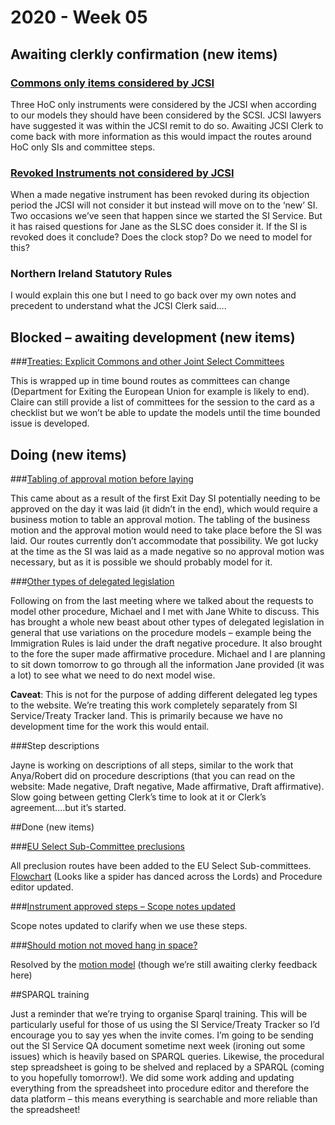 # 2020 - Week 05

## Awaiting clerkly confirmation (new items)

### [Commons only items considered by JCSI](https://trello.com/c/Ho11p2xf/74-commons-only-instruments-considered-by-jcsi)

Three HoC only instruments were considered by the JCSI when according to our models they should have been considered by the SCSI. JCSI lawyers have suggested it was within the JCSI remit to do so. Awaiting JCSI Clerk to come back with more information as this would impact the routes around HoC only SIs and committee steps.

### [Revoked Instruments not considered by JCSI](https://trello.com/c/KWbc8Etq/75-revoked-sis-committee-consideration)

When a made negative instrument has been revoked during its objection period the JCSI will not consider it but instead will move on to the ‘new’ SI. Two occasions we’ve seen that happen since we started the SI Service. But it has raised questions for Jane as the SLSC does consider it. If the SI is revoked does it conclude? Does the clock stop? Do we need to model for this?

### Northern Ireland Statutory Rules

I would explain this one but I need to go back over my own notes and precedent to understand what the JCSI Clerk said….


## Blocked – awaiting development (new items)

###[Treaties: Explicit Commons and other Joint Select Committees](https://trello.com/c/NpMa1uRA/34-treaties-explicit-commons-select-committees)

This is wrapped up in time bound routes as committees can change (Department for Exiting the European Union for example is likely to end). Claire can still provide a list of committees for the session to the card as a checklist but we won’t be able to update the models until the time bounded issue is developed.

## Doing (new items)

###[Tabling of approval motion before laying](https://trello.com/c/0EN1Fsmz/41-tabling-of-approval-motion-before-laying)

This came about as a result of the first Exit Day SI potentially needing to be approved on the day it was laid (it didn’t in the end), which would require a business motion to table an approval motion. The tabling of the business motion and the approval motion would need to take place before the SI was laid. Our routes currently don’t accommodate that possibility. We got lucky at the time as the SI was laid as a made negative so no approval motion was necessary, but as it is possible we should probably model for it.

###[Other types of delegated legislation](https://trello.com/c/z3oIlaIJ/25-other-types-of-secondary-legislation-procedure)

Following on from the last meeting where we talked about the requests to model other procedure, Michael and I met with Jane White to discuss. This has brought a whole new beast about other types of delegated legislation in general that use variations on the procedure models – example being the Immigration Rules is laid under the draft negative procedure. It also brought to the fore the super made affirmative procedure. Michael and I are planning to sit down tomorrow to go through all the information Jane provided (it was a lot) to see what we need to do next model wise.

**Caveat**: This is not for the purpose of adding different delegated leg types to the website. We’re treating this work completely separately from SI Service/Treaty Tracker land. This is primarily because we have no development time for the work this would entail.

###Step descriptions

Jayne is working on descriptions of all steps, similar to the work that Anya/Robert did on procedure descriptions (that you can read on the website: Made negative, Draft negative, Made affirmative, Draft affirmative). Slow going between getting Clerk’s time to look at it or Clerk’s agreement….but it’s started.

##Done (new items)

###[EU Select Sub-Committee preclusions](https://trello.com/c/yv5EHtGP/70-eu-select-sub-committees-preclusions)

All preclusion routes have been added to the EU Select Sub-committees. [Flowchart](https://github.com/ukparliament/ontologies/blob/master/procedure/flowcharts/crag-treaties/crag-treaties.pdf) (Looks like a spider has danced across the Lords) and Procedure editor updated.

###[Instrument approved steps – Scope notes updated](https://trello.com/c/uF9gjlPP/14-scope-note-update-instrument-approved-steps)

Scope notes updated to clarify when we use these steps.

###[Should motion not moved hang in space?](https://trello.com/c/dgXBFzAC/43-should-motion-not-moved-hang-in-space-or-allow-death-or-allow-rescheduling)

Resolved by the [motion model](https://github.com/ukparliament/ontologies/blob/master/procedure/flowcharts/motions/motion.pdf) (though we’re still awaiting clerky feedback here)

##SPARQL training

Just a reminder that we’re trying to organise Sparql training. This will be particularly useful for those of us using the SI Service/Treaty Tracker so I’d encourage you to say yes when the invite comes. I’m going to be sending out the SI Service QA document sometime next week (ironing out some issues) which is heavily based on SPARQL queries. Likewise, the procedural step spreadsheet is going to be shelved and replaced by a SPARQL (coming to you hopefully tomorrow!). We did some work adding and updating everything from the spreadsheet into procedure editor and therefore the data platform – this means everything is searchable and more reliable than the spreadsheet!
